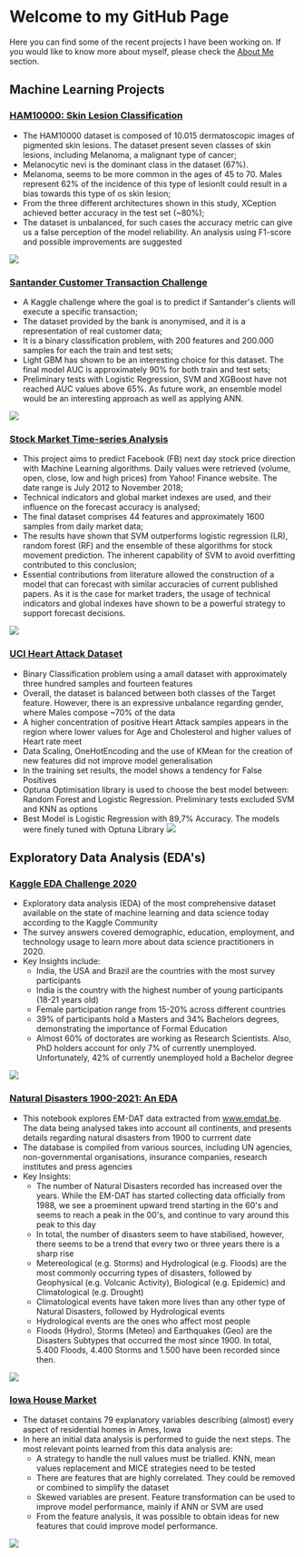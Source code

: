 # Welcome to my GitHub Page

Here you can find some of the recent projects I have been working on. If you would like to know more about myself, please check the [About Me](https://github.com/negrinij/Main/edit/main/README.md) section.

## Machine Learning Projects

### [HAM10000: Skin Lesion Classification](https://nbviewer.jupyter.org/github/negrinij/HAM10000-SkinCancer/blob/master/ham10000-analysis-and-model-comparison.ipynb)

- The HAM10000 dataset is composed of 10.015 dermatoscopic images of pigmented skin lesions. The dataset present seven classes of skin lesions, including Melanoma, a malignant type of cancer;
- Melanocytic nevi is the dominant class in the dataset (67%). 
- Melanoma, seems to be more common in the ages of 45 to 70. Males represent 62% of the incidence of this type of lesionIt could result in a bias towards this type of os skin lesion;
- From the three different architectures shown in this study, XCeption achieved better accuracy in the test set (~80%);
- The dataset is unbalanced, for such cases the accuracy metric can give us a false perception of the model reliability. An analysis using F1-score and possible improvements are suggested

![](/Images/HAM10000.png)

### [Santander Customer Transaction Challenge](https://nbviewer.jupyter.org/github/negrinij/Santander-Transaction/blob/master/Santander-Customer-Transaction.ipynb)

- A Kaggle challenge where the goal is to predict if Santander's clients will execute a specific transaction;
- The dataset provided by the bank is anonymised, and it is a representation of real customer data;
- It is a binary classification problem, with 200 features and 200.000 samples for each the train and test sets;
- Light GBM has shown to be an interesting choice for this dataset. The final model AUC is approximately 90% for both train and test sets;
- Preliminary tests with Logistic Regression, SVM and XGBoost have not reached AUC values above 65%. As future work, an ensemble model would be an interesting approach as well as applying ANN.

![](/Images/Santander.png)

### [Stock Market Time-series Analysis](https://nbviewer.jupyter.org/github/negrinij/Stock-Analysis/blob/master/FB-Analysis.ipynb)

- This project aims to predict Facebook (FB) next day stock price direction with Machine Learning algorithms. Daily values were retrieved (volume, open, close, low and high prices) from Yahoo! Finance website. The date range is July 2012 to November 2018;
- Technical indicators and global market indexes are used, and their influence on the forecast accuracy is analysed;
- The final dataset comprises 44 features and approximately 1600 samples from daily market data;
- The results have shown that SVM outperforms logistic regression (LR), random forest (RF) and the ensemble of these algorithms for stock movement prediction. The inherent capability of SVM to avoid overfitting contributed to this conclusion;
- Essential contributions from literature allowed the construction of a model that can forecast with similar accuracies of current published papers. As it is the case for market traders, the usage of technical indicators and global indexes have shown to be a powerful strategy to support forecast decisions.

![](/Images/FB_Res.png)

### [UCI Heart Attack Dataset](https://nbviewer.jupyter.org/github/negrinij/UCIHeartAttack/blob/main/heart-attack-uci-dataset-89-acc-test-set.ipynb)

- Binary Classification problem using a amall dataset with approximately three hundred samples and fourteen features
- Overall, the dataset is balanced between both classes of the Target feature. However, there is an expressive unbalance regarding gender, where Males compose ~70% of the data
- A higher concentration of positive Heart Attack samples appears in the region where lower values for Age and Cholesterol and higher values of Heart rate meet
- Data Scaling, OneHotEncoding and the use of KMean for the creation of new features did not improve model generalisation
- In the training set results, the model shows a tendency for False Positives
- Optuna Optimisation library is used to choose the best model between: Random Forest and Logistic Regression. Preliminary tests excluded SVM and KNN as options
- Best Model is Logistic Regression with 89,7% Accuracy. The models were finely tuned with Optuna Library
![](/Images/UCI.png)

## Exploratory Data Analysis (EDA's)

### [Kaggle EDA Challenge 2020](https://nbviewer.jupyter.org/github/negrinij/EDA/blob/main/KaggleEDA/2020-kaggle-eda-competition.ipynb)

- Exploratory data analysis (EDA) of the most comprehensive dataset available on the state of machine learning and data science today according to the Kaggle Community
- The survey answers covered demographic, education, employment, and technology usage to learn more about data science practitioners in 2020.
- Key Insights include:
  - India, the USA and Brazil are the countries with the most survey participants
  - India is the country with the highest number of young participants (18-21 years old)
  - Female participation range from 15-20% across different countries
  - 39% of participants hold a Masters and 34% Bachelors degrees, demonstrating the importance of Formal Education
  - Almost 60% of doctorates are working as Research Scientists. Also, PhD holders account for only 7% of currently unemployed. Unfortunately, 42% of currently unemployed hold a Bachelor degree

![](/Images/KaggleHeatmap.png)


### [Natural Disasters 1900-2021: An EDA](https://nbviewer.jupyter.org/github/negrinij/EDA/blob/main/EM-DAT/eda-natural-disasters.ipynb)

- This notebook explores EM-DAT data extracted from www.emdat.be. The data being analysed takes into account all continents, and presents details regarding natural disasters from 1900 to currrent date
- The database is compiled from various sources, including UN agencies, non-governmental organisations, insurance companies, research institutes and press agencies
- Key Insights:
  - The number of Natural Disasters recorded has increased over the years. While the EM-DAT has started collecting data officially from 1988, we see a proeminent upward trend starting in the 60's and seems to reach a peak in the 00's, and continue to vary around this peak to this day
  - In total, the number of disasters seem to have stabilised, however, there seems to be a trend that every two or three years there is a sharp rise
  - Metereological (e.g. Storms) and Hydrological (e.g. Floods) are the most commonly occurring types of disasters, followed by Geophysical (e.g. Volcanic Activity), Biological (e.g. Epidemic) and Climatological (e.g. Drought)
  - Climatological events have taken more lives than any other type of Natural Disasters, followed by Hydrological events
  - Hydrological events are the ones who affect most people
  - Floods (Hydro), Storms (Meteo) and Earthquakes (Geo) are the Disasters Subtypes that occurred the most since 1900. In total, 5.400 Floods, 4.400 Storms and 1.500 have been recorded since then.

![](/Images/DeathCountries.png)

### [Iowa House Market](https://nbviewer.jupyter.org/github/negrinij/EDA/blob/main/HouseMarketIOWA/iowa-house-market-data-analysis.ipynb)

- The dataset contains 79 explanatory variables describing (almost) every aspect of residential homes in Ames, Iowa
- In here an initial data analysis is performed to guide the next steps. The most relevant points learned from this data analysis are:
  - A strategy to handle the null values must be trialled. KNN, mean values replacement and MICE strategies need to be tested
  - There are features that are highly correlated. They could be removed or combined to simplify the dataset
  - Skewed variables are present. Feature transformation can be used to improve model performance, mainly if ANN or SVM are used
  - From the feature analysis, it was possible to obtain ideas for new features that could improve model performance.

![](/Images/corrMatrix.png)
